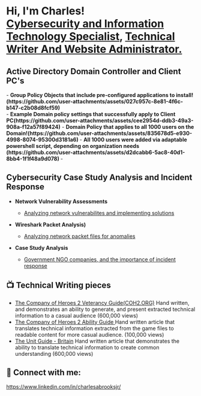 <h1>Hi, I'm Charles!<br/><a href="[https://github.com/cj-2k](https://www.linkedin.com/in/charlesabrooksjr/)">Cybersecurity and Information Technology Specialist</a>, <a href="https://www.coh2.org/guides/categories">Technical Writer And Website Administrator.</a>

<h2>Active Directory Domain Controller and Client PC's</h2>
- <b> Group Policy Objects that include pre-configured applications to install!(https://github.com/user-attachments/assets/027c957c-8e81-4f6c-b147-c2b08d8fcf59)</b> <br/>
- <b>Example Domain policy settings that successfully apply to Client PC(https://github.com/user-attachments/assets/cee2954d-ddb3-49a3-908a-f12a57f89424)</b>
- <b> Domain Policy that applies to all 1000 users on the Domain!(https://github.com/user-attachments/assets/835678d5-e930-4998-8074-95300d3181a6)
 </b>
- <b>All 1000 users were added via adaptable powershell script, depending on organization needs (https://github.com/user-attachments/assets/d2dcabb6-5ac8-40d1-8bb4-1f1f48a9d078)
</b>
- <b></b>

<h2>Cybersecurity Case Study Analysis and Incident Response </h2>

- <b>Network Vulnerability Assessments </b>
  - [Analyzing network vulnerabilites and implementing solutions](https://docs.google.com/document/d/1OwOFiuA83h5H1mQjLbdlsSg5hpE3j0DkM7aRqhLNCX8/edit)
- <b>Wireshark Packet Analysis)</b>
  - [Analyzing network packet files for anomalies](https://docs.google.com/document/d/1OwOFiuA83h5H1mQjLbdlsSg5hpE3j0DkM7aRqhLNCX8/edit )
 
- <b>Case Study Analysis</b>
  - [Government NGO companies, and the importance of incident response](https://docs.google.com/document/d/1vPC318Pbk5Jft9pggBUk9MKrTUZJ7l2HKoq1LZb6Y2M/edit ) 



<h2>📺 Technical Writing pieces </h2>

- [The Company of Heroes 2 Veterancy Guide(COH2.ORG)](https://www.coh2.org/guides/29892/the-company-of-heroes-2-veterancy-guide) Hand written, and demonstrates an ability to generate, and present extracted technical information to a casual audience (600,000 views)
- [The Company of Heroes 2 Ability Guide ](https://www.coh2.org/guides/52852/the-coh2-ability-guide) Hand written article that translates technical information extracted from the game files to readable content for more casual audience. (100,000 views)
- [The Unit Guide - Britain](https://www.coh2.org/guides/40402/british-forces-unit-guide) Hand written article that demonstrates the ability to translate technical information to create common understanding (600,000 views)

<h2> 🤳 Connect with me:</h2>

https://www.linkedin.com/in/charlesabrooksjr/
